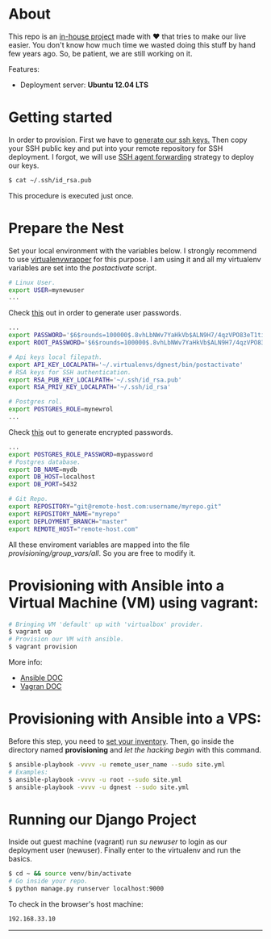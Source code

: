About
=====

This repo is an [in-house project](http://dgnest.com) made with ♥ that tries to make our live easier. You don't know how much time we wasted doing this stuff by hand few years ago. So, be patient, we are still working on it.

Features:

+ Deployment server: **Ubuntu 12.04 LTS**


Getting started
===============

In order to provision. First we have to [generate our ssh keys.](https://help.github.com/articles/generating-ssh-keys)
Then copy your SSH public key and put into your remote repository for SSH deployment. 
I forgot, we will use [SSH agent forwarding](https://developer.github.com/guides/managing-deploy-keys/#ssh-agent-forwarding) strategy to deploy our keys.

```bash
$ cat ~/.ssh/id_rsa.pub
```

This procedure is executed just once.



Prepare the Nest
================

Set your local environment with the variables below. I strongly recommend 
to use [virtualenvwrapper](http://virtualenvwrapper.readthedocs.org/en/latest/) 
for this purpose. I am using it and all my virtualenv variables are set into 
the *postactivate* script.

```bash
# Linux User.
export USER=mynewuser
...
```
Check [this](http://docs.ansible.com/faq.html#how-do-i-generate-crypted-passwords-for-the-user-module) out in order to generate user passwords.

```bash
...
export PASSWORD='$6$rounds=100000$.8vhLbNWv7YaHkVb$ALN9H7/4qzVPO83eT1tiT5o4EI9EpBuOo6B53JYcDEXU5Tn2ZMbdlxOCkCaHDnDeJenURpZaX5L3GGlW03s/d1'
export ROOT_PASSWORD='$6$rounds=100000$.8vhLbNWv7YaHkVb$ALN9H7/4qzVPO83eT1tiT5o4EI9EpBuOo6B53JYcDEXU5Tn2ZMbdlxOCkCaHDnDeJenURpZaX5L3GGlW03s/d1'

# Api keys local filepath.
export API_KEY_LOCALPATH='~/.virtualenvs/dgnest/bin/postactivate'
# RSA keys for SSH authentication.
export RSA_PUB_KEY_LOCALPATH='~/.ssh/id_rsa.pub'
export RSA_PRIV_KEY_LOCALPATH='~/.ssh/id_rsa'

# Postgres rol.
export POSTGRES_ROLE=mynewrol
...
```

Check [this](http://docs.ansible.com/postgresql_user_module.html) out to generate encrypted passwords.

```bash
...
export POSTGRES_ROLE_PASSWORD=mypassword
# Postgres database.
export DB_NAME=mydb
export DB_HOST=localhost
export DB_PORT=5432

# Git Repo.
export REPOSITORY="git@remote-host.com:username/myrepo.git"
export REPOSITORY_NAME="myrepo"
export DEPLOYMENT_BRANCH="master"
export REMOTE_HOST="remote-host.com"
```

All these enviroment variables are mapped into the file 
*provisioning/group_vars/all*. So you are free to modify it. 


Provisioning with Ansible into a Virtual Machine (VM) using vagrant:
====================================================================

```bash
# Bringing VM 'default' up with 'virtualbox' provider.
$ vagrant up
# Provision our VM with ansible.
$ vagrant provision
```

More info:

+ [Ansible DOC](http://docs.ansible.com/guide_vagrant.html)
+ [Vagran DOC](http://docs.vagrantup.com/v2/provisioning/ansible.html)

Provisioning with Ansible into a VPS:
=====================================

Before this step, you need to [set your inventory](http://docs.ansible.com/intro_inventory.html). 
Then, go inside the directory named **provisioning** and 
*let the hacking begin* with this command.

```bash
$ ansible-playbook -vvvv -u remote_user_name --sudo site.yml
# Examples:
$ ansible-playbook -vvvv -u root --sudo site.yml
$ ansible-playbook -vvvv -u dgnest --sudo site.yml
```

Running our Django Project
=========================

Inside out guest machine (vagrant) run *su newuser* to login as our
deployment user (newuser). Finally enter to the virtualenv and run the basics.

```bash
$ cd ~ && source venv/bin/activate
# Go inside your repo.
$ python manage.py runserver localhost:9000
```

To check in the browser's host machine:

```bash
192.168.33.10
```
---

